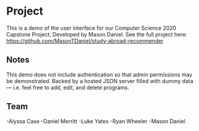 # Project
This is a demo of the user interface for our Computer Science 2020 Capstone Project, Developed by Mason Daniel.
See the full project here: https://github.com/MasonTDaniel/study-abroad-recommender

## Notes
This demo does not include authentication so that admin permissions may be demonstrated.
Backed by a hosted JSON server filled with dummy data — i.e. feel free to add, edit, and delete programs.

## Team
-Alyssa Case
-Daniel Merritt
-Luke Yates
-Ryan Wheeler
-Mason Daniel
